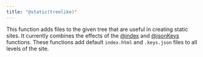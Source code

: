 ```yaml
---
title: "@static(treelike)"
---
```


This function adds files to the given tree that are useful in creating static sites. It currently combines the effects of the [@index](@index.html) and [@jsonKeys](@jsonKeys.html) functions. These functions add default `index.html` and `.keys.json` files to all levels of the site.
